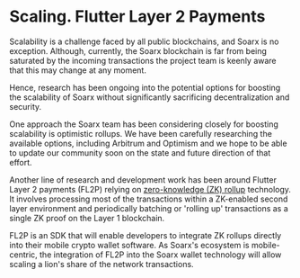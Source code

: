 # Scaling. Flutter Layer 2 Payments

Scalability is a challenge faced by all public blockchains, and Soarx is no exception. Although, currently, the Soarx blockchain is far from being saturated by the incoming transactions the project team is keenly aware that this may change at any moment.&#x20;

Hence, research has been ongoing into the potential options for boosting the scalability of Soarx without significantly sacrificing decentralization and security.&#x20;

One approach the Soarx team has been considering closely for boosting scalability is optimistic rollups. We have been carefully researching the available options, including Arbitrum and Optimism and we hope to be able to update our community soon on the state and future direction of that effort.&#x20;

Another line of research and development work has been around Flutter Layer 2 payments (FL2P) relying on [zero-knowledge (ZK) rollup](https://docs.ethhub.io/ethereum-roadmap/layer-2-scaling/zk-rollups/) technology. It involves processing most of the transactions within a ZK-enabled second layer environment and periodically batching or 'rolling up' transactions as a single ZK proof on the Layer 1 blockchain.

FL2P is an SDK that will enable developers to integrate ZK rollups directly into their mobile crypto wallet software. As Soarx's ecosystem is mobile-centric, the integration of FL2P into the Soarx wallet technology will allow scaling a lion's share of the network transactions. &#x20;
